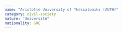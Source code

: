 ```yaml
---
name: "Aristotle University of Thessaloniki (AUTH)"
category: civil-society
nature: "Université"
nationality: GRC
---
```

